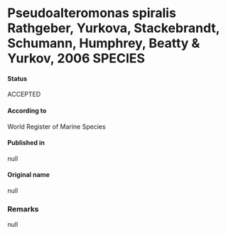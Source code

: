 Pseudoalteromonas spiralis Rathgeber, Yurkova, Stackebrandt, Schumann, Humphrey, Beatty & Yurkov, 2006 SPECIES
=======

#### Status
ACCEPTED

#### According to
World Register of Marine Species

#### Published in
null

#### Original name
null

### Remarks
null